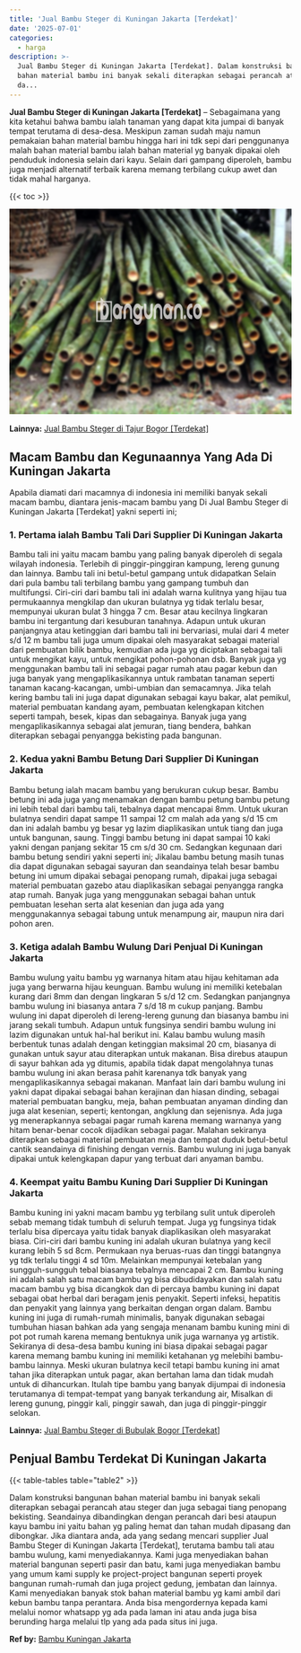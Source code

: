 ```yaml
---
title: 'Jual Bambu Steger di Kuningan Jakarta [Terdekat]'
date: '2025-07-01'
categories:
  - harga
description: >-
  Jual Bambu Steger di Kuningan Jakarta [Terdekat]. Dalam konstruksi bangunan
  bahan material bambu ini banyak sekali diterapkan sebagai perancah atau steger
  da...
---
```


**Jual Bambu Steger di Kuningan Jakarta \[Terdekat\]** – Sebagaimana yang kita ketahui bahwa bambu ialah tanaman yang dapat kita jumpai di banyak tempat terutama di desa-desa. Meskipun zaman sudah maju namun pemakaian bahan material bambu hingga hari ini tdk sepi dari penggunanya malah bahan material bambu ialah bahan material yg banyak dipakai oleh penduduk indonesia selain dari kayu. Selain dari gampang diperoleh, bambu juga menjadi alternatif terbaik karena memang terbilang cukup awet dan tidak mahal harganya.

{{< toc >}}

![Jual Bambu Steger di Kuningan Jakarta [Terdekat]](/images/jual-bambu-tali-09.png)

**Lainnya:** [Jual Bambu Steger di Tajur Bogor \[Terdekat\]](https://bambu.bangunan.co/jual-bambu-steger-di-tajur-bogor-terdekat/)

## Macam Bambu dan Kegunaannya Yang Ada Di Kuningan Jakarta

Apabila diamati dari macamnya di indonesia ini memiliki banyak sekali macam bambu, diantara jenis-macam bambu yang Di Jual Bambu Steger di Kuningan Jakarta \[Terdekat\] yakni seperti ini;

### 1\. Pertama ialah Bambu Tali Dari Supplier Di Kuningan Jakarta

Bambu tali ini yaitu macam bambu yang paling banyak diperoleh di segala wilayah indonesia. Terlebih di pinggir-pinggiran kampung, lereng gunung dan lainnya. Bambu tali ini betul-betul gampang untuk didapatkan Selain dari pula bambu tali terbilang bambu yang gampang tumbuh dan multifungsi. Ciri-ciri dari bambu tali ini adalah warna kulitnya yang hijau tua permukaannya mengkilap dan ukuran bulatnya yg tidak terlalu besar, mempunyai ukuran bulat 3 hingga 7 cm. Besar atau kecilnya lingkaran bambu ini tergantung dari kesuburan tanahnya. Adapun untuk ukuran panjangnya atau ketinggian dari bambu tali ini bervariasi, mulai dari 4 meter s/d 12 m bambu tali juga umum dipakai oleh masyarakat sebagai material dari pembuatan bilik bambu, kemudian ada juga yg diciptakan sebagai tali untuk mengikat kayu, untuk mengikat pohon-pohonan dsb. Banyak juga yg menggunakan bambu tali ini sebagai pagar rumah atau pagar kebun dan juga banyak yang mengaplikasikannya untuk rambatan tanaman seperti tanaman kacang-kacangan, umbi-umbian dan semacamnya. Jika telah kering bambu tali ini juga dapat digunakan sebagai kayu bakar, alat pemikul, material pembuatan kandang ayam, pembuatan kelengkapan kitchen seperti tampah, besek, kipas dan sebagainya. Banyak juga yang mengaplikasikannya sebagai alat jemuran, tiang bendera, bahkan diterapkan sebagai penyangga bekisting pada bangunan.

### 2\. Kedua yakni Bambu Betung Dari Supplier Di Kuningan Jakarta

Bambu betung ialah macam bambu yang berukuran cukup besar. Bambu betung ini ada juga yang menamakan dengan bambu petung bambu petung ini lebih tebal dari bambu tali, tebalnya dapat mencapai 8mm. Untuk ukuran bulatnya sendiri dapat sampe 11 sampai 12 cm malah ada yang s/d 15 cm dan ini adalah bambu yg besar yg lazim diaplikasikan untuk tiang dan juga untuk bangunan, saung. Tinggi bambu betung ini dapat sampai 10 kaki yakni dengan panjang sekitar 15 cm s/d 30 cm. Sedangkan kegunaan dari bambu betung sendiri yakni seperti ini; Jikalau bambu betung masih tunas dia dapat digunakan sebagai sayuran dan seandainya telah besar bambu betung ini umum dipakai sebagai penopang rumah, dipakai juga sebagai material pembuatan gazebo atau diaplikasikan sebagai penyangga rangka atap rumah. Banyak juga yang menggunakan sebagai bahan untuk pembuatan lesehan serta alat kesenian dan juga ada yang menggunakannya sebagai tabung untuk menampung air, maupun nira dari pohon aren.

### 3\. Ketiga adalah Bambu Wulung Dari Penjual Di Kuningan Jakarta

Bambu wulung yaitu bambu yg warnanya hitam atau hijau kehitaman ada juga yang berwarna hijau keunguan. Bambu wulung ini memiliki ketebalan kurang dari 8mm dan dengan lingkaran 5 s/d 12 cm. Sedangkan panjangnya bambu wulung ini biasanya antara 7 s/d 18 m cukup panjang. Bambu wulung ini dapat diperoleh di lereng-lereng gunung dan biasanya bambu ini jarang sekali tumbuh. Adapun untuk fungsinya sendiri bambu wulung ini lazim digunakan untuk hal-hal berikut ini. Kalau bambu wulung masih berbentuk tunas adalah dengan ketinggian maksimal 20 cm, biasanya di gunakan untuk sayur atau diterapkan untuk makanan. Bisa direbus ataupun di sayur bahkan ada yg ditumis, apabila tidak dapat mengolahnya tunas bambu wulung ini akan berasa pahit karenanya tdk banyak yang mengaplikasikannya sebagai makanan. Manfaat lain dari bambu wulung ini yakni dapat dipakai sebagai bahan kerajinan dan hiasan dinding, sebagai material pembuatan bangku, meja, bahan pembuatan anyaman dinding dan juga alat kesenian, seperti; kentongan, angklung dan sejenisnya. Ada juga yg menerapkannya sebagai pagar rumah karena memang warnanya yang hitam benar-benar cocok dijadikan sebagai pagar. Malahan sekiranya diterapkan sebagai material pembuatan meja dan tempat duduk betul-betul cantik seandainya di finishing dengan vernis. Bambu wulung ini juga banyak dipakai untuk kelengkapan dapur yang terbuat dari anyaman bambu.

### 4\. Keempat yaitu Bambu Kuning Dari Supplier Di Kuningan Jakarta

Bambu kuning ini yakni macam bambu yg terbilang sulit untuk diperoleh sebab memang tidak tumbuh di seluruh tempat. Juga yg fungsinya tidak terlalu bisa dipercaya yaitu tidak banyak diaplikasikan oleh masyarakat biasa. Ciri-ciri dari bambu kuning ini adalah ukuran bulatnya yang kecil kurang lebih 5 sd 8cm. Permukaan nya beruas-ruas dan tinggi batangnya yg tdk terlalu tinggi 4 sd 10m. Melainkan mempunyai ketebalan yang sungguh-sungguh tebal biasanya tebalnya mencapai 2 cm. Bambu kuning ini adalah salah satu macam bambu yg bisa dibudidayakan dan salah satu macam bambu yg bisa dicangkok dan di percaya bambu kuning ini dapat sebagai obat herbal dari beragam jenis penyakit. Seperti infeksi, hepatitis dan penyakit yang lainnya yang berkaitan dengan organ dalam. Bambu kuning ini juga di rumah-rumah minimalis, banyak digunakan sebagai tumbuhan hiasan bahkan ada yang sengaja menanam bambu kuning mini di pot pot rumah karena memang bentuknya unik juga warnanya yg artistik. Sekiranya di desa-desa bambu kuning ini biasa dipakai sebagai pagar karena memang bambu kuning ini memiliki ketahanan yg melebihi bambu-bambu lainnya. Meski ukuran bulatnya kecil tetapi bambu kuning ini amat tahan jika diterapkan untuk pagar, akan bertahan lama dan tidak mudah untuk di dihancurkan. Itulah tipe bambu yang banyak dijumpai di indonesia terutamanya di tempat-tempat yang banyak terkandung air, Misalkan di lereng gunung, pinggir kali, pinggir sawah, dan juga di pinggir-pinggir selokan.

**Lainnya:** [Jual Bambu Steger di Bubulak Bogor \[Terdekat\]](https://bambu.bangunan.co/jual-bambu-steger-di-bubulak-bogor-terdekat/)

## Penjual Bambu Terdekat Di Kuningan Jakarta

{{< table-tables table="table2" >}}

Dalam konstruksi bangunan bahan material bambu ini banyak sekali diterapkan sebagai perancah atau steger dan juga sebagai tiang penopang bekisting. Seandainya dibandingkan dengan perancah dari besi ataupun kayu bambu ini yaitu bahan yg paling hemat dan tahan mudah dipasang dan dibongkar. Jika diantara anda, ada yang sedang mencari supplier Jual Bambu Steger di Kuningan Jakarta \[Terdekat\], terutama bambu tali atau bambu wulung, kami menyediakannya. Kami juga menyediakan bahan material bangunan seperti pasir dan batu, kami juga menyediakan bambu yang umum kami supply ke project-project bangunan seperti proyek bangunan rumah-rumah dan juga project gedung, jembatan dan lainnya. Kami menyediakan banyak stok bahan material bambu yg kami ambil dari kebun bambu tanpa perantara. Anda bisa mengordernya kepada kami melalui nomor whatsapp yg ada pada laman ini atau anda juga bisa berunding harga melalui tlp yang ada pada situs ini juga.

**Ref by:** [Bambu Kuningan Jakarta](https://id.wikipedia.org/wiki/Bambu)

